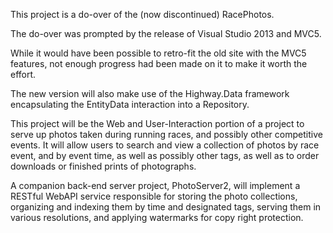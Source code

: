 This project is a do-over of the (now discontinued) RacePhotos.

The do-over was prompted by the release of Visual Studio 2013 and MVC5.

While it would have been possible to retro-fit the old site with the MVC5 features,
not enough progress had been made on it to make it worth the effort.

The new version will also make use of the Highway.Data framework encapsulating the 
EntityData interaction into a Repository.

This project will be the Web and User-Interaction portion of a project to serve up photos
taken during running races, and possibly other competitive events.   It will allow users
to search and view a collection of photos by race event, and by event time, as well as 
possibly other tags, as well  as to order downloads or finished prints of photographs.

A companion back-end server project, PhotoServer2, will implement a RESTful WebAPI service
responsible for storing the photo collections, organizing and indexing them by time  and
designated tags, serving them in various resolutions, and applying watermarks for copy right 
protection.


